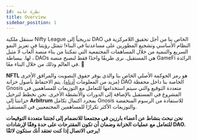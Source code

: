 ```yaml
---
id: نظرة عامة
title: Overview
sidebar_position: 1
---
```


سننقل ملكية Nifty League تدريجياً إلى DAO الخاص بنا من أجل تحقيق اللامركزية في النظام الأساسي وتشجيع المطورين على مساعدتنا في البناء! تتمثل رؤيتنا في تعزيز النمو السريع والتنمية من خلال المساهمات المجتمعية التي تمكننا من بناء منصة ألعاب لا مثيل لها. ببساطة ، DAOs هي المستقبل. نرى طريقًا واحدًا فقط لنصبح منصة GameFi الرائدة في العالم وذلك من خلال البناء معًا. 💜

**NFTL** هو رمز الحوكمة الأصلي الخاص بنا والذي يوفر حقوق التصويت والمرافق الأخرى (مزيد من المعلومات [أدناه](https://nifty-league.com/about#nftl)). يتم الاحتفاظ بأصول خزانة DAO الخاصة بنا داخل محفظة Gnosis متعددة التوقيع والتي سيتم استخدامها للتعامل مع التوزيعات للمساهمين في المشروع في المستقبل بالإضافة إلى الدورات والأنشطة الأخرى. نحن نخطط لترحيل خزانتنا إلى **Arbitrum** بمجرد اكتمال تكامل Gnosis للاستفادة من الرسوم المنخفضة والتوزيعات الأكثر تكرارًا للمساهمين المجتمعيين في المستقبل.

**نحن نبحث بنشاط عن أعضاء بارزين في مجتمعنا للانضمام إلى لجنتنا متعددة التوقيعات للتعامل مع عمليات الخزانة وضمان أن تكون المقترحات على حدة وفقًا لإرشادات DAO. يرجى الاتصال إذا كنت تعتقد أنك ستكون لائقًا!**
